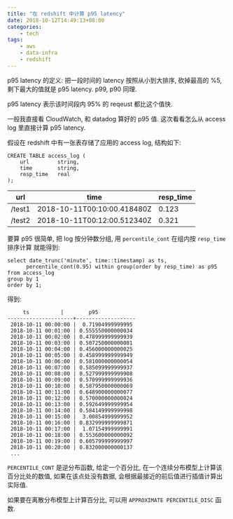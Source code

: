 ```yaml
---
title: "在 redshift 中计算 p95 latency"
date: 2018-10-12T14:49:13+08:00
categories:
    - tech
tags:
    - aws
    - data-infra
    - redshift
---
```


p95 latency 的定义: 把一段时间的 latency 按照从小到大排序, 砍掉最高的 %5, 剩下最大的值就是 p95 latency. p99, p90 同理.

p95 latency 表示该时间段内 95% 的 reqeust 都比这个值快.

一般我直接看 CloudWatch, 和 datadog 算好的 p95 值. 这次看看怎么从 access log 里直接计算 p95 latency.

假设在 redshift 中有一张表存储了应用的 access log, 结构如下:

    CREATE TABLE access_log (
        url         string,
        time        string,
        resp_time   real
    );

| url    | time                        | resp_time |
|--------|-----------------------------|-----------|
| /test1 | 2018-10-11T00:10:00.418480Z | 0.123     |
| /test2 | 2018-10-11T00:12:00.512340Z | 0.321     |


要算 p95 很简单, 把 log 按分钟数分组, 用 `percentile_cont` 在组内按 `resp_time` 排序计算 就能得到:

    select date_trunc('minute', time::timestamp) as ts,
          percentile_cont(0.95) within group(order by resp_time) as p95
    from access_log 
    group by 1
    order by 1;

得到:


         ts          |        p95
    ---------------------+-------------------
     2018-10-11 00:00:00 |  0.71904999999995
     2018-10-11 00:01:00 | 0.555550000000034
     2018-10-11 00:02:00 | 0.478999999999939
     2018-10-11 00:03:00 | 0.507250000000081
     2018-10-11 00:04:00 | 0.456000000000025
     2018-10-11 00:05:00 | 0.458999999999949
     2018-10-11 00:06:00 | 0.581000000000054
     2018-10-11 00:07:00 | 0.585099999999937
     2018-10-11 00:08:00 | 0.527999999999908
     2018-10-11 00:09:00 | 0.570999999999936
     2018-10-11 00:10:00 | 0.587950000000069
     2018-10-11 00:11:00 | 0.648900000000077
     2018-10-11 00:12:00 | 0.570000000000024
     2018-10-11 00:13:00 | 0.592649999999954
     2018-10-11 00:14:00 | 0.584149999999998
     2018-10-11 00:15:00 |  3.00854999999952
     2018-10-11 00:16:00 | 0.832999999999871
     2018-10-11 00:17:00 |  1.07154999999991
     2018-10-11 00:18:00 | 0.553600000000092
     2018-10-11 00:19:00 | 0.605799999999997
     2018-10-11 00:20:00 | 0.832000000000137
     ...

`PERCENTILE_CONT` 是逆分布函数, 给定一个百分比, 在一个连续分布模型上计算该百分比处的数值, 如果在该点处没有数据, 会根据最接近的前后值进行插值计算出实际值.

如果要在离散分布模型上计算百分比, 可以用 `APPROXIMATE PERCENTILE_DISC` 函数.

